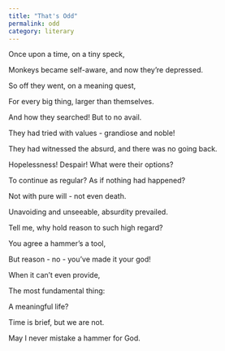 ```yaml
---
title: "That's Odd"
permalink: odd
category: literary
---
```


Once upon a time, on a tiny speck,

Monkeys became self-aware, and now they’re depressed.

So off they went, on a meaning quest,

For every big thing, larger than themselves.

And how they searched! But to no avail.

They had tried with values - grandiose and noble!

They had witnessed the absurd, and there was no going back.

Hopelessness! Despair! What were their options?

To continue as regular? As if nothing had happened?

Not with pure will - not even death.

Unavoiding and unseeable, absurdity prevailed.

Tell me, why hold reason to such high regard?

You agree a hammer’s a tool,

But reason - no - you’ve made it your god!

When it can’t even provide,

The most fundamental thing:

A meaningful life?

Time is brief, but we are not.

May I never mistake a hammer for God.
